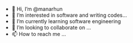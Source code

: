- 👋 Hi, I’m @manarhun
- 👀 I’m interested in  software and writing codes...
- 🌱 I’m currently learning software engineering
- 💞️ I’m looking to collaborate on ...
- 📫 How to reach me ...

<!---
manarhun/manarhun is a ✨ special ✨ repository because its `README.md` (this file) appears on your GitHub profile.
You can click the Preview link to take a look at your changes.
--->
